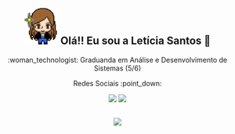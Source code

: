 <div align="center">
  <h2><img src="src/assets/icon/megif.gif">Olá!! Eu sou a Letícia Santos 👋</h2>
  <p>:woman_technologist: Graduanda em Análise e Desenvolvimento de Sistemas (5/6)</p>
  
  <p>Redes Sociais :point_down: </p>
  <a href="https://www.linkedin.com/in/leticiasantosgonc/"><img src="https://img.shields.io/badge/LinkedIn-0077B5?style=flat&logo=appveyor&logo=linkedin&logoColor=white"></a>
  <a href="https://codepen.io/leticiasantosgonc"><img src="https://img.shields.io/badge/Codepen-000000?style=flat&logo=appveyor&logo=codepen&logoColor=white"></a>
</div>

##

<div align="center">
  <a href="https://github.com/leticiasantosgonc"><img height="180em" src="https://github-readme-stats.vercel.app/api?username=leticiasantosgonc&show_icons=true&theme=tokyonight&include_all_commits=true&count_private=true"/> </a>
</div>
